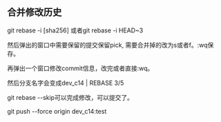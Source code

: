 ## 合并修改历史

git rebase -i [sha256] 或者git rebase -i HEAD~3

然后弹出的窗口中需要保留的提交保留pick, 需要合并掉的改为s或者f。:wq保存。

再弹出一个窗口修改commit信息，改完或者直接:wq。

然后分支名字会变成dev_c14 | REBASE 3/5

git rebase --skip可以完成修改，可以提交了。

git push --force origin dev_c14:test
